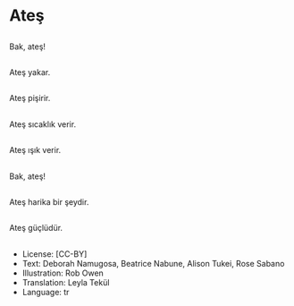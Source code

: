 # Ateş

##
Bak, ateş!

##
Ateş yakar.

##
Ateş pişirir.

##
Ateş sıcaklık verir.

##
Ateş ışık verir.

##
Bak, ateş!

##
Ateş harika bir şeydir.

##
Ateş güçlüdür.

##
* License: [CC-BY]
* Text: Deborah Namugosa, Beatrice Nabune, Alison Tukei, Rose Sabano
* Illustration: Rob Owen
* Translation: Leyla Tekül
* Language: tr
